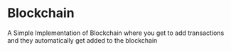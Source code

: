 # Blockchain
A Simple Implementation of Blockchain where you get to add transactions and they automatically get added to the blockchain
